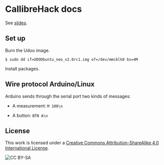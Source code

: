 # CallibreHack docs

See [slides](http://calliperhack.github.io/docs/).

## Set up

Burn the Udoo image.

```console
$ sudo dd if=UDOObuntu_neo_v2.0rc1.img of=/dev/mmcblk0 bs=4M
```

Install packages.

## Wire protocol Arduino/Linux

Arduino sends through the serial port two kinds of messages:

- A measurement: `M 100\n`

- A button: `BTN A\n`

## License

This work is licensed under a [Creative Commons Attribution-ShareAlike 4.0
International License](http://creativecommons.org/licenses/by-sa/4.0/).

![CC BY-SA](https://i.creativecommons.org/l/by-sa/4.0/88x31.png)
